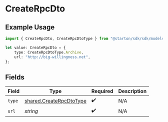 # CreateRpcDto

## Example Usage

```typescript
import { CreateRpcDto, CreateRpcDtoType } from "@starton/sdk/sdk/models/shared";

let value: CreateRpcDto = {
    type: CreateRpcDtoType.Archive,
    url: "http://big-willingness.net",
};
```

## Fields

| Field                                                                     | Type                                                                      | Required                                                                  | Description                                                               |
| ------------------------------------------------------------------------- | ------------------------------------------------------------------------- | ------------------------------------------------------------------------- | ------------------------------------------------------------------------- |
| `type`                                                                    | [shared.CreateRpcDtoType](../../../sdk/models/shared/createrpcdtotype.md) | :heavy_check_mark:                                                        | N/A                                                                       |
| `url`                                                                     | *string*                                                                  | :heavy_check_mark:                                                        | N/A                                                                       |